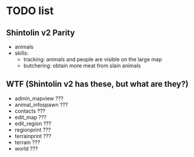 # TODO list

## Shintolin v2 Parity

* animals
* skills:
  * tracking: animals and people are visible on the large map
  * butchering: obtain more meat from slain animals

## WTF (Shintolin v2 has these, but what are they?)

* admin_mapview ???
* animal_infospawn ???
* contacts ???
* edit_map ???
* edit_region ???
* regionprint ???
* terrainprint ???
* terrain ???
* world ???

